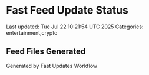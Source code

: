 # Fast Feed Update Status
Last updated: Tue Jul 22 10:21:54 UTC 2025
Categories: entertainment,crypto

## Feed Files Generated

Generated by Fast Updates Workflow

